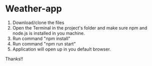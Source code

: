 # Weather-app

1. Download/clone the files
2. Open the Terminal in the project's folder and make sure npm and node.js is installed in you machine.
3. Run command "npm install"
4. Run command "npm run start"
5. Application will open up in you default browser.

Thanks!!
